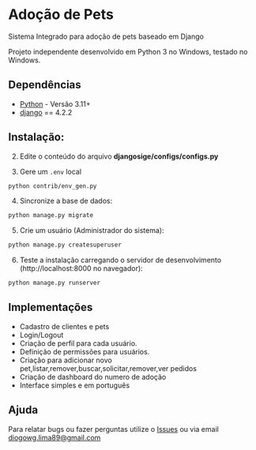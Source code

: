 # Adoção de Pets

Sistema Integrado para adoção de pets baseado em Django

Projeto independente  desenvolvido em Python 3 no Windows, testado no  Windows.


## Dependências

- [Python](https://www.python.org/downloads/) - Versão 3.11+
- [django](http://www.djangoproject.com) ==  4.2.2

## Instalação:


2. Edite o conteúdo do arquivo **djangosige/configs/configs.py**

3. Gere um `.env` local

```bash
python contrib/env_gen.py
```


4. Sincronize a base de dados:

```bash
python manage.py migrate
```

5. Crie um usuário (Administrador do sistema):

```bash
python manage.py createsuperuser
```

6. Teste a instalação carregando o servidor de desenvolvimento (http://localhost:8000 no navegador):

```bash
python manage.py runserver
```

## Implementações

- Cadastro de clientes e pets
- Login/Logout
- Criação de perfil para cada usuário.
- Definição de permissões para usuários.
- Criação para adicionar novo pet,listar,remover,buscar,solicitar,remover,ver pedidos
- Criação de dashboard do numero de adoção 
- Interface simples e em português


## Ajuda

Para relatar bugs ou fazer perguntas utilize o [Issues](https://github.com/thiagopena/djangoSIGE/issues) ou via email 
diogowg.lima89@gmail.com

